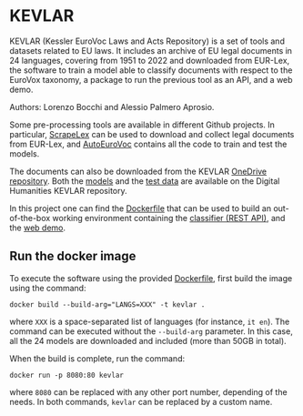 # KEVLAR

KEVLAR (Kessler EuroVoc Laws and Acts Repository) is a set of tools and datasets related to EU laws.
It includes an archive of EU legal documents in 24 languages, covering from 1951 to 2022 and downloaded from EUR-Lex, the software to train a model able to classify documents with respect to the EuroVox taxonomy, a package to run the previous tool as an API, and a web demo.

Authors: Lorenzo Bocchi and Alessio Palmero Aprosio.

Some pre-processing tools are available in different Github projects. In particular, [ScrapeLex](https://github.com/bocchilorenzo/scrapelex) can be used to download and collect legal documents from EUR-Lex, and [AutoEuroVoc](https://github.com/bocchilorenzo/AutoEuroVoc) contains all the code to train and test the models.

The documents can also be downloaded from the KEVLAR [OneDrive repository](https://fbk-my.sharepoint.com/:f:/g/personal/aprosio_fbk_eu/EuC0sZXqi-tEtj24Et25BHYBYkPIjs5eXupNpQ7H_sK1Rw?e=L6PTIn). Both the [models](https://dh.fbk.eu/software/kevlar-models/) and the [test data](https://dh.fbk.eu/software/kevlar-test.tar.gz) are available on the Digital Humanities KEVLAR repository.

In this project one can find the [Dockerfile](Dockerfile) that can be used to build an out-of-the-box working environment containing the [classifier (REST API)](src-api), and the [web demo](src-ui).

## Run the docker image

To execute the software using the provided [Dockerfile](Dockerfile), first build the image using the command:

```
docker build --build-arg="LANGS=XXX" -t kevlar .
```

where `XXX` is a space-separated list of languages (for instance, `it en`).
The command can be executed without the `--build-arg` parameter. In this case, all the 24 models are downloaded and included (more than 50GB in total).

When the build is complete, run the command:

```
docker run -p 8080:80 kevlar
```

where `8080` can be replaced with any other port number, depending of the needs.
In both commands, `kevlar` can be replaced by a custom name.

